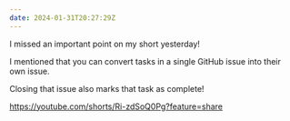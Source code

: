 ```yaml
---
date: 2024-01-31T20:27:29Z
---
```


I missed an important point on my short yesterday! 

I mentioned that you can convert tasks in a single GitHub issue into their own issue.

Closing that issue also marks that task as complete!

https://youtube.com/shorts/Ri-zdSoQ0Pg?feature=share

